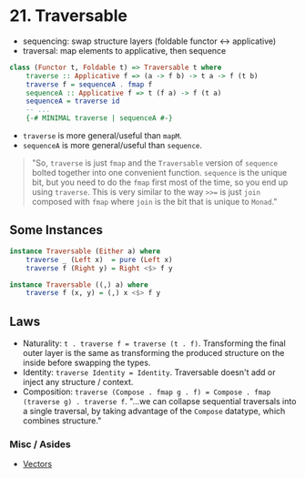 # 21. Traversable

- sequencing: swap structure layers (foldable functor <-> applicative)
- traversal: map elements to applicative, then sequence

```hs
class (Functor t, Foldable t) => Traversable t where
    traverse :: Applicative f => (a -> f b) -> t a -> f (t b)
    traverse f = sequenceA . fmap f
    sequenceA :: Applicative f => t (f a) -> f (t a)
    sequenceA = traverse id
    -- ...
    {-# MINIMAL traverse | sequenceA #-}
```

- `traverse` is more general/useful than `mapM`.
- `sequenceA` is more general/useful than `sequence`.

> "So, `traverse` is just `fmap` and the `Traversable` version of `sequence` bolted together into one convenient function. `sequence` is the unique bit, but you need to do the `fmap`  first most of the time, so you end up using `traverse`. This is very similar to the way `>>=` is just `join` composed with `fmap` where `join` is the bit that is unique to `Monad`."

## Some Instances

```hs
instance Traversable (Either a) where
    traverse _ (Left x)  = pure (Left x)
    traverse f (Right y) = Right <$> f y

instance Traversable ((,) a) where
    traverse f (x, y) = (,) x <$> f y
```

## Laws

- Naturality: `t . traverse f = traverse (t . f)`. Transforming the final outer layer is the same as transforming the produced structure on the inside before swapping the types.
- Identity: `traverse Identity = Identity`. Traversable doesn't add or inject any structure / context.
- Composition: `traverse (Compose . fmap g . f) = Compose . fmap (traverse g) . traverse f`. "…we can collapse sequential traversals into a single traversal, by taking advantage of the `Compose` datatype, which combines structure."

### Misc / Asides

- [Vectors](http://hackage.haskell.org/package/vector)

